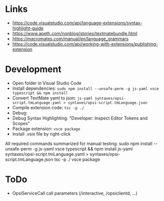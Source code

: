 # Links

- https://code.visualstudio.com/api/language-extensions/syntax-highlight-guide
- https://www.apeth.com/nonblog/stories/textmatebundle.html
- https://macromates.com/manual/en/language_grammars
- https://code.visualstudio.com/api/working-with-extensions/publishing-extension

# Development
- Open folder in Visual Studio Code
- Install dependencies: `sudo npm install --unsafe-perm -g js-yaml vsce typescript && npm install`
- Convert TextMate yaml to json: `js-yaml syntaxes/opsi-script.tmLanguage.yaml > syntaxes/opsi-script.tmLanguage.json`
- Compile extension code: `tsc -p ./`
- Debug: <F5>
- Debug Syntax Highlighting: <F1> "Developer: Inspect Editor Tokens and Scopes"
- Package extension: `vsce package`
- Install .vsix file by right-click

All required commands summarized for manual testing:
sudo npm install --unsafe-perm -g js-yaml vsce typescript && npm install
js-yaml syntaxes/opsi-script.tmLanguage.yaml > syntaxes/opsi-script.tmLanguage.json
tsc -p ./
vsce package

# ToDo
- OpsiServiceCall call parameters (/interactive, /opsiclientd, ...)
